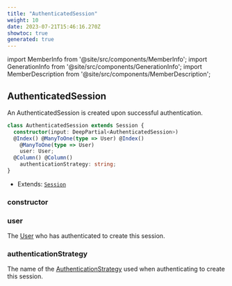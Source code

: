 ```yaml
---
title: "AuthenticatedSession"
weight: 10
date: 2023-07-21T15:46:16.270Z
showtoc: true
generated: true
---
```

<!-- This file was generated from the Vendure source. Do not modify. Instead, re-run the "docs:build" script -->
import MemberInfo from '@site/src/components/MemberInfo';
import GenerationInfo from '@site/src/components/GenerationInfo';
import MemberDescription from '@site/src/components/MemberDescription';


## AuthenticatedSession

<GenerationInfo sourceFile="packages/core/src/entity/session/authenticated-session.entity.ts" sourceLine="14" packageName="@vendure/core" />

An AuthenticatedSession is created upon successful authentication.

```ts title="Signature"
class AuthenticatedSession extends Session {
  constructor(input: DeepPartial<AuthenticatedSession>)
  @Index() @ManyToOne(type => User) @Index()
    @ManyToOne(type => User)
    user: User;
  @Column() @Column()
    authenticationStrategy: string;
}
```
* Extends: <code><a href='/reference/typescript-api/entities/session#session'>Session</a></code>



<div className="members-wrapper">

### constructor

<MemberInfo kind="method" type="(input: DeepPartial&#60;<a href='/reference/typescript-api/entities/authenticated-session#authenticatedsession'>AuthenticatedSession</a>&#62;) => AuthenticatedSession"   />


### user

<MemberInfo kind="property" type="<a href='/reference/typescript-api/entities/user#user'>User</a>"   />

The <a href='/reference/typescript-api/entities/user#user'>User</a> who has authenticated to create this session.
### authenticationStrategy

<MemberInfo kind="property" type="string"   />

The name of the <a href='/reference/typescript-api/auth/authentication-strategy#authenticationstrategy'>AuthenticationStrategy</a> used when authenticating
to create this session.


</div>

